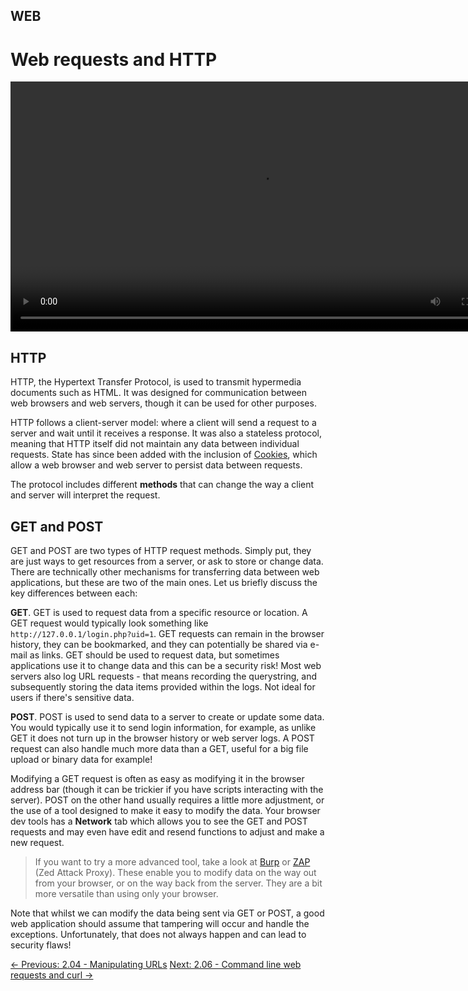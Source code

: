 ## WEB

# Web requests and HTTP

<div align="center">
 <video src="https://github.com/alphyos/CyberStart-2023/assets/116646389/055972b3-c1d1-4052-a833-efa5be45ed44" width="800" />
</div>

## HTTP

HTTP, the Hypertext Transfer Protocol, is used to transmit hypermedia
 documents such as HTML. It was designed for communication between web
browsers and web servers, though it can be used for other purposes.

HTTP follows a client-server model: where a client will send a
request to a server and wait until it receives a response. It was also a
 stateless protocol, meaning that HTTP itself did not maintain any data
between individual requests. State has since been added with the
inclusion of [Cookies](https://play.cyberstart.com/field-manual/8f9e3c44-d7eb-11eb-98f3-0242ac140009), which allow a web browser and web server to persist data between requests.

The protocol includes different **methods** that can change the way a client and server will interpret the request.

## GET and POST

GET and POST are two types of HTTP request methods. Simply put, they
are just ways to get resources from a server, or ask to store or change
data. There are technically other mechanisms for transferring data
between web applications, but these are two of the main ones. Let us
briefly discuss the key differences between each:

**GET**. GET is used to request data from a specific resource or location. A GET request would typically look something like `http://127.0.0.1/login.php?uid=1`.
 GET requests can remain in the browser history, they can be bookmarked,
 and they can potentially be shared via e-mail as links. GET should be
used to request data, but sometimes applications use it to change data
and this can be a security risk! Most web servers also log URL requests -
 that means recording the querystring, and subsequently storing the data
 items provided within the logs. Not ideal for users if there's
sensitive data.

**POST**. POST is used to send data to a server to create
or update some data. You would typically use it to send login
information, for example, as unlike GET it does not turn up in the
browser history or web server logs. A POST request can also handle much
more data than a GET, useful for a big file upload or binary data for
example!

Modifying a GET request is often as easy as modifying it in the
browser address bar (though it can be trickier if you have scripts
interacting with the server). POST on the other hand usually requires a
little more adjustment, or the use of a tool designed to make it easy to
 modify the data. Your browser dev tools has a **Network**
tab which allows you to see the GET and POST requests and may even have
edit and resend functions to adjust and make a new request.

> If you want to try a more advanced tool, take a look at [Burp](https://portswigger.net/burp) or [ZAP](https://owasp.org/www-project-zap/)
> (Zed Attack Proxy). These enable you to modify data on the way out from
> your browser, or on the way back from the server. They are a bit more
> versatile than using only your browser.

Note that whilst we can modify the data being sent via GET or POST, a
 good web application should assume that tampering will occur and handle
 the exceptions. Unfortunately, that does not always happen and can lead
 to security flaws!

[← Previous: 2.04 - Manipulating URLs](https://play.cyberstart.com/field-manual/8f9c459c-d7eb-11eb-b2bb-0242ac140009)
[Next: 2.06 - Command line web requests and curl →](https://play.cyberstart.com/field-manual/8f9d3e16-d7eb-11eb-9813-0242ac140009)
